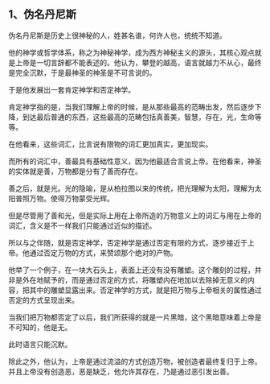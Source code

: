 <h2>1、伪名丹尼斯</h2><p data-pid="OwfyDdBC">伪名丹尼斯是历史上很神秘的人，姓甚名谁，何许人也，统统不知道。</p><p data-pid="Jh-gFdcf">他的神学或哲学体系，称之为神秘神学，成为西方神秘主义的源头，其核心观点就是上帝是一切言辞都不能表述的。他认为，攀登的越高，语言就越力不从心，最终是完全沉默，于是最神圣的神圣是不可言说的。</p><p data-pid="KxC8n77K">于是他发展出一套肯定神学和否定神学。</p><p data-pid="wHNm1H6K">肯定神学指的是，当我们理解上帝的时候，是从那些最高的范畴出发，然后逐步下降，到达最后普通的东西，这些最高的范畴包括真善美，智慧，存在，光，生命等等。</p><p data-pid="sV0FSZT5">在他看来，这些词汇，比言说有限物的词汇更加真实，更加现实。</p><p data-pid="Fkijv59W">而所有的词汇中，善最具有基础性意义，因为他最适合言说上帝。在他看来，神圣的实体就是善，万物都是分有了善而存在。</p><p data-pid="nPF4Y0bw">善之后，就是光。光的隐喻，是从柏拉图以来的传统，把光理解为太阳，理解为太阳普照万物。使得万物蒙受光辉。</p><p data-pid="DyziDerO">但是尽管用了善和光，但是实际上用在上帝所造的万物意义上的词汇与用在上帝的词汇，含义是不一样我们只能通过近似的描述。</p><p data-pid="562OZEWX">所以与之伴随，就是否定神学，否定神学是通过否定有限的方式，逐步接近于上帝。他通过否定万物的方式，来赞颂那个绝对的产物。</p><p data-pid="RUAlLBJN">他举了一个例子，在一块大石头上，表面上还没有没有雕塑。这个雕刻的过程，并非是外在地赋予的，而是通过否定的方式，将雕塑内在地加以去除掉无意义的内容，把其中的雕塑显露出来。否定神学的方式，就是把万物与上帝相关的属性通过否定的方式呈现出来。</p><p data-pid="xnueqAJT">当我们把万物都否定了以后，我们所获得的就是一片黑暗，这个黑暗意味着上帝是不可知的，他是无。</p><p data-pid="Q7hhXZ8E">此时语言只能沉默。</p><p data-pid="N_UxxzPm">除此之外，他认为，上帝是通过流溢的方式创造万物，被创造者最终复归于上帝。并且上帝没有创造恶，恶是缺乏，他允许其存在，乃是通过恶引发出善。</p><p></p>